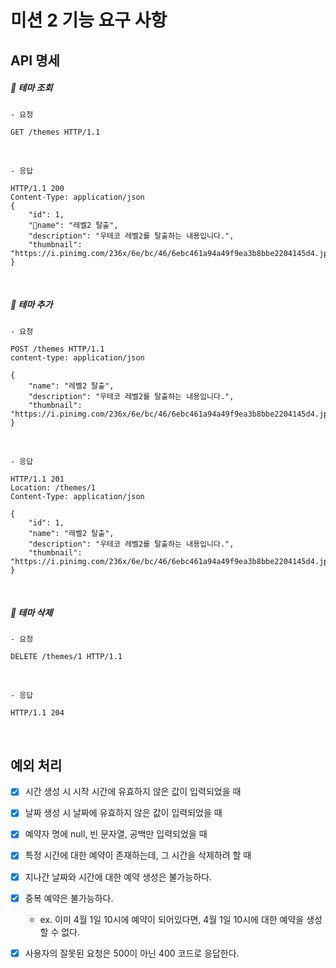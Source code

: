 # 미션 2 기능 요구 사항

## API 명세

##### 🔧 테마 조회

```
- 요청

GET /themes HTTP/1.1
```

<br>

```
- 응답

HTTP/1.1 200 
Content-Type: application/json
{
    "id": 1,
    "name": "레벨2 탈출",
    "description": "우테코 레벨2를 탈출하는 내용입니다.",
    "thumbnail": "https://i.pinimg.com/236x/6e/bc/46/6ebc461a94a49f9ea3b8bbe2204145d4.jpg"
}
```

<br>

##### 🔧 테마 추가

```
- 요청

POST /themes HTTP/1.1
content-type: application/json

{
    "name": "레벨2 탈출",
    "description": "우테코 레벨2를 탈출하는 내용입니다.",
    "thumbnail": "https://i.pinimg.com/236x/6e/bc/46/6ebc461a94a49f9ea3b8bbe2204145d4.jpg"
}
```

<br>

```
- 응답

HTTP/1.1 201
Location: /themes/1
Content-Type: application/json

{
    "id": 1,
    "name": "레벨2 탈출",
    "description": "우테코 레벨2를 탈출하는 내용입니다.",
    "thumbnail": "https://i.pinimg.com/236x/6e/bc/46/6ebc461a94a49f9ea3b8bbe2204145d4.jpg"
}

```

<br>

##### 🔧 테마 삭제

```
- 요청

DELETE /themes/1 HTTP/1.1
```

<br>

```
- 응답

HTTP/1.1 204
```

<br>

## 예외 처리

- [x] 시간 생성 시 시작 시간에 유효하지 않은 값이 입력되었을 때
- [x] 날짜 생성 시 날짜에 유효하지 않은 값이 입력되었을 때
- [x] 예약자 명에 null, 빈 문자열, 공백만 입력되었을 때
- [x] 특정 시간에 대한 예약이 존재하는데, 그 시간을 삭제하려 할 때
- [x] 지나간 날짜와 시간에 대한 예약 생성은 불가능하다.
- [x] 중복 예약은 불가능하다.
    - ex. 이미 4월 1일 10시에 예약이 되어있다면, 4월 1일 10시에 대한 예약을 생성할 수 없다.
- [x] 사용자의 잘못된 요청은 500이 아닌 400 코드로 응답한다.

